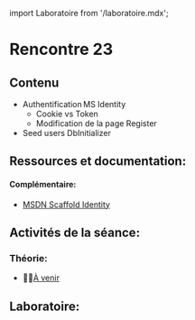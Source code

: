 import Laboratoire from '/laboratoire.mdx';

# Rencontre 23

## Contenu
- Authentification MS Identity  
    - Cookie vs Token  
    - Modification de la page Register  
- Seed users DbInitializer 


## Ressources et documentation: 

#### Complémentaire: 
- [MSDN Scaffold Identity](https://go.microsoft.com/fwlink/?linkid=2116645)

## Activités de la séance: 

### Théorie: 
- 🔗🚧[À venir](BRISE)

## Laboratoire: 
<Laboratoire nom="10XX-S23_Lab1"/>
